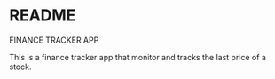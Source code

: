 # README

FINANCE TRACKER APP

  This is a finance tracker app that monitor and tracks the last price of a stock.